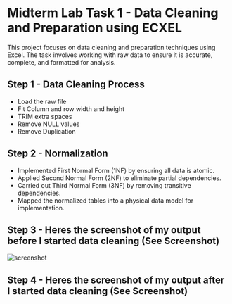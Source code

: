 # Midterm Lab Task 1 - Data Cleaning and Preparation using ECXEL
This project focuses on data cleaning and preparation techniques using Excel. The task involves working with raw data to ensure it is accurate, complete, and formatted for analysis.
## Step 1 - Data Cleaning Process
- Load the raw file
- Fit Column and row width and height
- TRIM extra spaces
- Remove NULL values
- Remove Duplication
## Step 2 - Normalization
- Implemented First Normal Form (1NF) by ensuring all data is atomic.
- Applied Second Normal Form (2NF) to eliminate partial dependencies.
- Carried out Third Normal Form (3NF) by removing transitive dependencies.
- Mapped the normalized tables into a physical data model for implementation.
## Step 3 - Heres the screenshot of my output before I started data cleaning (See Screenshot)
![screenshot](images/temp)
## Step 4 - Heres the screenshot of my output after I started data cleaning (See Screenshot)
